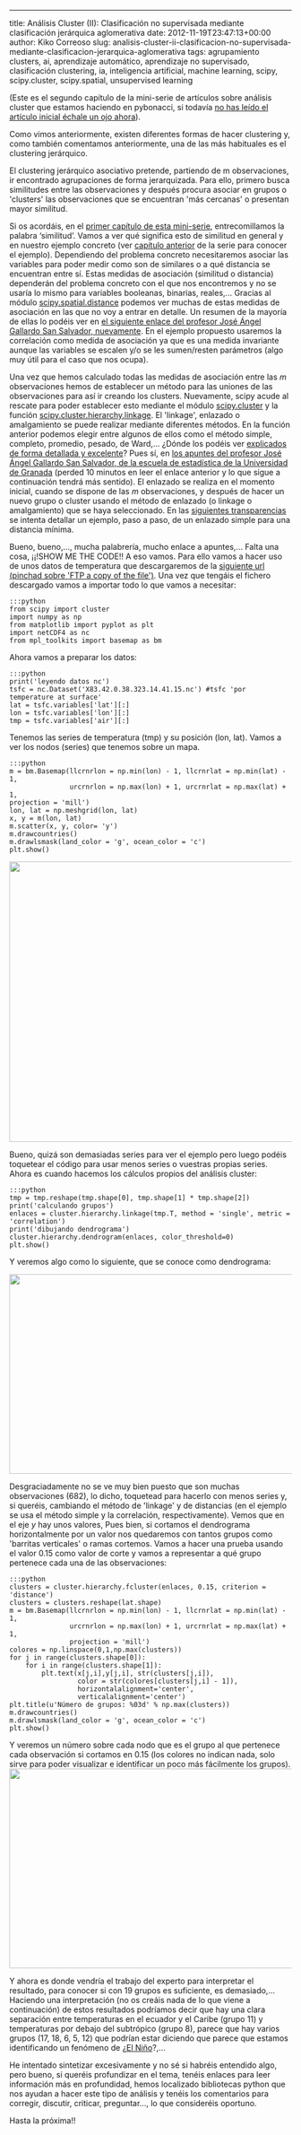---
title: Análisis Cluster (II): Clasificación no supervisada mediante clasificación jerárquica aglomerativa
date: 2012-11-19T23:47:13+00:00
author: Kiko Correoso
slug: analisis-cluster-ii-clasificacion-no-supervisada-mediante-clasificacion-jerarquica-aglomerativa
tags: agrupamiento clusters, ai, aprendizaje automático, aprendizaje no supervisado, clasificación clustering, ia, inteligencia artificial, machine learning, scipy, scipy.cluster, scipy.spatial, unsupervised learning

(Este es el segundo capítulo de la mini-serie de artículos sobre análisis cluster que estamos haciendo en pybonacci, si todavía [no has leído el artículo inicial échale un ojo ahora](https://pybonacci.org/2012/11/18/analisis-cluster-i-introduccion/)).

Como vimos anteriormente, existen diferentes formas de hacer clustering y, como también comentamos anteriormente, una de las más habituales es el clustering jerárquico.

El clustering jerárquico asociativo pretende, partiendo de m observaciones, ir encontrado agrupaciones de forma jerarquizada. Para ello, primero busca similitudes entre las observaciones y después procura asociar en grupos o 'clusters' las observaciones que se encuentran 'más cercanas' o presentan mayor similitud.

Si os acordáis, en el [primer capítulo de esta mini-serie](https://pybonacci.org/2012/11/18/analisis-cluster-i-introduccion/), entrecomillamos la palabra ‘similitud’. Vamos a ver qué significa esto de similitud en general y en nuestro ejemplo concreto (ver [capítulo anterior](https://pybonacci.org/2012/11/18/analisis-cluster-i-introduccion/) de la serie para conocer el ejemplo). Dependiendo del problema concreto necesitaremos asociar las variables para poder medir como son de similares o a qué distancia se encuentran entre sí. Estas medidas de asociación (similitud o distancia) dependerán del problema concreto con el que nos encontremos y no se usaría lo mismo para variables booleanas, binarias, reales,... Gracias al módulo [scipy.spatial.distance](http://docs.scipy.org/doc/scipy/reference/spatial.distance.html#module-scipy.spatial.distance) podemos ver muchas de estas medidas de asociación en las que no voy a entrar en detalle. Un resumen de la mayoría de ellas lo podéis ver en [el siguiente enlace del profesor José Ángel Gallardo San Salvador, nuevamente](http://www.ugr.es/~gallardo/pdf/cluster-2.pdf). En el ejemplo propuesto usaremos la correlación como medida de asociación ya que es una medida invariante aunque las variables se escalen y/o se les sumen/resten parámetros (algo muy útil para el caso que nos ocupa).

<!--more-->

Una vez que hemos calculado todas las medidas de asociación entre las _m_ observaciones hemos de establecer un método para las uniones de las observaciones para así ir creando los clusters. Nuevamente, scipy acude al rescate para poder establecer esto mediante el módulo [scipy.cluster](http://docs.scipy.org/doc/scipy/reference/cluster.html) y la función [scipy.cluster.hierarchy.linkage](http://docs.scipy.org/doc/scipy/reference/generated/scipy.cluster.hierarchy.linkage.html#scipy.cluster.hierarchy.linkage). El 'linkage', enlazado o amalgamiento se puede realizar mediante diferentes métodos. En la función anterior podemos elegir entre algunos de ellos como el método simple, completo, promedio, pesado, de Ward,... ¿Dónde los podéis ver [explicados de forma detallada y excelente](http://www.ugr.es/~gallardo/pdf/cluster-3.pdf)? Pues sí, en [los apuntes del profesor José Ángel Gallardo San Salvador, de la escuela de estadística de la Universidad de Granada](http://www.ugr.es/~gallardo/pdf/cluster-3.pdf) (perded 10 minutos en leer el enlace anterior y lo que sigue a continuación tendrá más sentido). El enlazado se realiza en el momento inicial, cuando se dispone de las _m_ observaciones, y después de hacer un nuevo grupo o cluster usando el método de enlazado (o linkage o amalgamiento) que se haya seleccionado. En las [siguientes transparencias](https://www.slideshare.net/pybonacci/linkage-15253227) se intenta detallar un ejemplo, paso a paso, de un enlazado simple para una distancia mínima.

Bueno, bueno,..., mucha palabrería, mucho enlace a apuntes,... Falta una cosa, ¡¡!SHOW ME THE CODE!! A eso vamos. Para ello vamos a hacer uso de unos datos de temperatura que descargaremos de la <a href="http://www.esrl.noaa.gov/psd/cgi-bin/GrADS.pl?dataset=NCEP+Reanalysis+Surface+Level&DB_did=3&file=%2FDatasets%2Fncep.reanalysis%2Fsurface%2Fair.sig995.1948.nc+air.sig995.%25y4.nc+94788&variable=air&DB_vid=20&DB_tid=35711&units=degK&longstat=Individual+Obs&DB_statistic=Individual+Obs&stat=&lat-begin=60S&lat-end=15N&lon-begin=84W&lon-end=30W&dim0=time&year_begin=2009&mon_begin=Jan&day_begin=1&hour_begin=00+Z&year_end=2012&mon_end=Jan&day_end=1&hour_end=00+Z&X=lon&Y=lat&output=file&bckgrnd=black&use_color=on&fill=lines&cint=&range1=&range2=&scale=100&submit=Create+Plot+or+Subset+of+Data">siguiente url (pinchad sobre 'FTP a copy of the file')</a>. Una vez que tengáis el fichero descargado vamos a importar todo lo que vamos a necesitar:

    :::python
    from scipy import cluster
    import numpy as np
    from matplotlib import pyplot as plt
    import netCDF4 as nc
    from mpl_toolkits import basemap as bm

Ahora vamos a preparar los datos:

    :::python
    print('leyendo datos nc')
    tsfc = nc.Dataset('X83.42.0.38.323.14.41.15.nc') #tsfc 'por temperature at surface'
    lat = tsfc.variables['lat'][:]
    lon = tsfc.variables['lon'][:]
    tmp = tsfc.variables['air'][:]
  
Tenemos las series de temperatura (tmp) y su posición (lon, lat). Vamos a ver los nodos (series) que tenemos sobre un mapa.

    :::python
    m = bm.Basemap(llcrnrlon = np.min(lon) - 1, llcrnrlat = np.min(lat) - 1,
                   urcrnrlon = np.max(lon) + 1, urcrnrlat = np.max(lat) + 1,
    projection = 'mill')
    lon, lat = np.meshgrid(lon, lat)
    x, y = m(lon, lat)
    m.scatter(x, y, color= 'y')
    m.drawcountries()
    m.drawlsmask(land_color = 'g', ocean_color = 'c')
    plt.show()

<a href="https://pybonacci.org/images/2012/11/nodos.png"><img class="aligncenter size-full wp-image-1267" title="nodos" alt="" src="https://pybonacci.org/images/2012/11/nodos.png" height="500" width="700" srcset="https://pybonacci.org/wp-content/uploads/2012/11/nodos.png 800w, https://pybonacci.org/wp-content/uploads/2012/11/nodos-300x214.png 300w" sizes="(max-width: 700px) 100vw, 700px" /></a>

Bueno, quizá son demasiadas series para ver el ejemplo pero luego podéis toquetear el código para usar menos series o vuestras propias series. Ahora es cuando hacemos los cálculos propios del análisis cluster:

    :::python
    tmp = tmp.reshape(tmp.shape[0], tmp.shape[1] * tmp.shape[2])
    print('calculando grupos')
    enlaces = cluster.hierarchy.linkage(tmp.T, method = 'single', metric = 'correlation')
    print('dibujando dendrograma')
    cluster.hierarchy.dendrogram(enlaces, color_threshold=0)
    plt.show()  

Y veremos algo como lo siguiente, que se conoce como dendrograma:

<a href="https://pybonacci.org/images/2012/11/dendrograma.png"><img class="aligncenter size-full wp-image-1268" title="dendrograma" alt="" src="https://pybonacci.org/images/2012/11/dendrograma.png" height="356" width="700" srcset="https://pybonacci.org/wp-content/uploads/2012/11/dendrograma.png 1600w, https://pybonacci.org/wp-content/uploads/2012/11/dendrograma-300x152.png 300w, https://pybonacci.org/wp-content/uploads/2012/11/dendrograma-1024x521.png 1024w, https://pybonacci.org/wp-content/uploads/2012/11/dendrograma-1200x611.png 1200w" sizes="(max-width: 700px) 100vw, 700px" /></a>

Desgraciadamente no se ve muy bien puesto que son muchas observaciones (682), lo dicho, toquetead para hacerlo con menos series y, si queréis, cambiando el método de 'linkage' y de distancias (en el ejemplo se usa el método simple y la correlación, respectivamente). Vemos que en el eje <em>y</em> hay unos valores, Pues bien, si cortamos el dendrograma horizontalmente por un valor nos quedaremos con tantos grupos como 'barritas verticales' o ramas cortemos. Vamos a hacer una prueba usando el valor 0.15 como valor de corte y vamos a representar a qué grupo pertenece cada una de las observaciones:

    :::python
    clusters = cluster.hierarchy.fcluster(enlaces, 0.15, criterion = 'distance')
    clusters = clusters.reshape(lat.shape)
    m = bm.Basemap(llcrnrlon = np.min(lon) - 1, llcrnrlat = np.min(lat) - 1,
                   urcrnrlon = np.max(lon) + 1, urcrnrlat = np.max(lat) + 1,
                   projection = 'mill')
    colores = np.linspace(0,1,np.max(clusters))
    for j in range(clusters.shape[0]):
        for i in range(clusters.shape[1]):
            plt.text(x[j,i],y[j,i], str(clusters[j,i]),
                     color = str(colores[clusters[j,i] - 1]),
                     horizontalalignment='center',
                     verticalalignment='center')
    plt.title(u'Número de grupos: %03d' % np.max(clusters))
    m.drawcountries()
    m.drawlsmask(land_color = 'g', ocean_color = 'c')
    plt.show()

Y veremos un número sobre cada nodo que es el grupo al que pertenece cada observación si cortamos en 0.15 (los colores no indican nada, solo sirve para poder visualizar e identificar un poco más fácilmente los grupos).<a href="https://pybonacci.org/images/2012/11/resultado.png"><img class="aligncenter size-full wp-image-1270" title="resultado" alt="" src="https://pybonacci.org/images/2012/11/resultado.png" height="356" width="700" srcset="https://pybonacci.org/wp-content/uploads/2012/11/resultado.png 1600w, https://pybonacci.org/wp-content/uploads/2012/11/resultado-300x152.png 300w, https://pybonacci.org/wp-content/uploads/2012/11/resultado-1024x521.png 1024w, https://pybonacci.org/wp-content/uploads/2012/11/resultado-1200x611.png 1200w" sizes="(max-width: 700px) 100vw, 700px" /></a>
  
Y ahora es donde vendría el trabajo del experto para interpretar el resultado, para conocer si con 19 grupos es suficiente, es demasiado,... Haciendo una interpretación (no os creáis nada de lo que viene a continuación) de estos resultados podríamos decir que hay una clara separación entre temperaturas en el ecuador y el Caribe (grupo 11) y temperaturas por debajo del subtrópico (grupo 8), parece que hay varios grupos (17, 18, 6, 5, 12) que podrían estar diciendo que parece que estamos identificando un fenómeno de ¿<a href="http://es.wikipedia.org/wiki/El_Ni%C3%B1o">El Niño</a>?,...

He intentado sintetizar excesivamente y no sé si habréis entendido algo, pero bueno, si queréis profundizar en el tema, tenéis enlaces para leer información más en profundidad, hemos localizado bibliotecas python que nos ayudan a hacer este tipo de análisis y tenéis los comentarios para corregir, discutir, criticar, preguntar..., lo que consideréis oportuno.

Hasta la próxima!!
